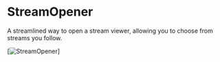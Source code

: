 # StreamOpener
A streamlined way to open a stream viewer, allowing you to choose from streams you follow.

[![StreamOpener](https://www.youtube.com/watch?v=rJO9SBO4iwU&feature=emb_title)]
